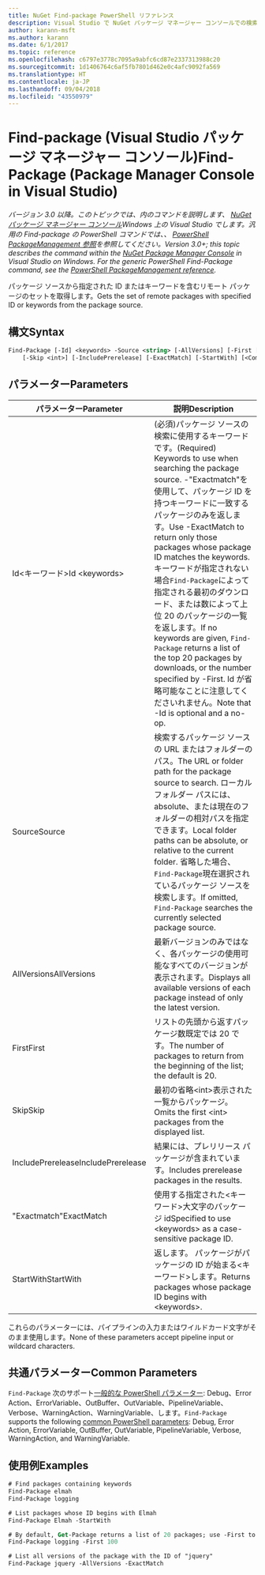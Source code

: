 ```yaml
---
title: NuGet Find-package PowerShell リファレンス
description: Visual Studio で NuGet パッケージ マネージャー コンソールでの検索パッケージの PowerShell コマンドのリファレンスです。
author: karann-msft
ms.author: karann
ms.date: 6/1/2017
ms.topic: reference
ms.openlocfilehash: c6797e3778c7095a9abfc6cd87e2337313988c20
ms.sourcegitcommit: 1d1406764c6af5fb7801d462e0c4afc9092fa569
ms.translationtype: HT
ms.contentlocale: ja-JP
ms.lasthandoff: 09/04/2018
ms.locfileid: "43550979"
---
```

# <a name="find-package-package-manager-console-in-visual-studio"></a><span data-ttu-id="c6f2b-103">Find-package (Visual Studio パッケージ マネージャー コンソール)</span><span class="sxs-lookup"><span data-stu-id="c6f2b-103">Find-Package (Package Manager Console in Visual Studio)</span></span>

<span data-ttu-id="c6f2b-104">*バージョン 3.0 以降。このトピックでは、内のコマンドを説明します、 [NuGet パッケージ マネージャー コンソール](package-manager-console.md)Windows 上の Visual Studio でします。汎用の Find-package の PowerShell コマンドでは、、 [PowerShell PackageManagement 参照](/powershell/module/packagemanagement/?view=powershell-6)を参照してください。*</span><span class="sxs-lookup"><span data-stu-id="c6f2b-104">*Version 3.0+; this topic describes the command within the [NuGet Package Manager Console](package-manager-console.md) in Visual Studio on Windows. For the generic PowerShell Find-Package command, see the [PowerShell PackageManagement reference](/powershell/module/packagemanagement/?view=powershell-6).*</span></span>

<span data-ttu-id="c6f2b-105">パッケージ ソースから指定された ID またはキーワードを含むリモート パッケージのセットを取得します。</span><span class="sxs-lookup"><span data-stu-id="c6f2b-105">Gets the set of remote packages with specified ID or keywords from the package source.</span></span>

## <a name="syntax"></a><span data-ttu-id="c6f2b-106">構文</span><span class="sxs-lookup"><span data-stu-id="c6f2b-106">Syntax</span></span>

```ps
Find-Package [-Id] <keywords> -Source <string> [-AllVersions] [-First [<int>]]
    [-Skip <int>] [-IncludePrerelease] [-ExactMatch] [-StartWith] [<CommonParameters>]
```

## <a name="parameters"></a><span data-ttu-id="c6f2b-107">パラメーター</span><span class="sxs-lookup"><span data-stu-id="c6f2b-107">Parameters</span></span>

| <span data-ttu-id="c6f2b-108">パラメーター</span><span class="sxs-lookup"><span data-stu-id="c6f2b-108">Parameter</span></span> | <span data-ttu-id="c6f2b-109">説明</span><span class="sxs-lookup"><span data-stu-id="c6f2b-109">Description</span></span> |
| --- | --- |
| <span data-ttu-id="c6f2b-110">Id&lt;キーワード&gt;</span><span class="sxs-lookup"><span data-stu-id="c6f2b-110">Id &lt;keywords&gt;</span></span> | <span data-ttu-id="c6f2b-111">(必須)パッケージ ソースの検索に使用するキーワードです。</span><span class="sxs-lookup"><span data-stu-id="c6f2b-111">(Required) Keywords to use when searching the package source.</span></span> <span data-ttu-id="c6f2b-112">-"Exactmatch"を使用して、パッケージ ID を持つキーワードに一致するパッケージのみを返します。</span><span class="sxs-lookup"><span data-stu-id="c6f2b-112">Use -ExactMatch to return only those packages whose package ID matches the keywords.</span></span> <span data-ttu-id="c6f2b-113">キーワードが指定されない場合`Find-Package`によって指定される最初のダウンロード、または数によって上位 20 のパッケージの一覧を返します。</span><span class="sxs-lookup"><span data-stu-id="c6f2b-113">If no keywords are given, `Find-Package` returns a list of the top 20 packages by downloads, or the number specified by -First.</span></span> <span data-ttu-id="c6f2b-114">Id が省略可能なことに注意してくださいれません。</span><span class="sxs-lookup"><span data-stu-id="c6f2b-114">Note that -Id is optional and a no-op.</span></span> |
| <span data-ttu-id="c6f2b-115">Source</span><span class="sxs-lookup"><span data-stu-id="c6f2b-115">Source</span></span> | <span data-ttu-id="c6f2b-116">検索するパッケージ ソースの URL またはフォルダーのパス。</span><span class="sxs-lookup"><span data-stu-id="c6f2b-116">The URL or folder path for the package source to search.</span></span> <span data-ttu-id="c6f2b-117">ローカル フォルダー パスには、absolute、または現在のフォルダーの相対パスを指定できます。</span><span class="sxs-lookup"><span data-stu-id="c6f2b-117">Local folder paths can be absolute, or relative to the current folder.</span></span> <span data-ttu-id="c6f2b-118">省略した場合、`Find-Package`現在選択されているパッケージ ソースを検索します。</span><span class="sxs-lookup"><span data-stu-id="c6f2b-118">If omitted, `Find-Package` searches the currently selected package source.</span></span> |
| <span data-ttu-id="c6f2b-119">AllVersions</span><span class="sxs-lookup"><span data-stu-id="c6f2b-119">AllVersions</span></span> | <span data-ttu-id="c6f2b-120">最新バージョンのみではなく、各パッケージの使用可能なすべてのバージョンが表示されます。</span><span class="sxs-lookup"><span data-stu-id="c6f2b-120">Displays all available versions of each package instead of only the latest version.</span></span> |
| <span data-ttu-id="c6f2b-121">First</span><span class="sxs-lookup"><span data-stu-id="c6f2b-121">First</span></span> | <span data-ttu-id="c6f2b-122">リストの先頭から返すパッケージ数既定では 20 です。</span><span class="sxs-lookup"><span data-stu-id="c6f2b-122">The number of packages to return from the beginning of the list; the default is 20.</span></span> |
| <span data-ttu-id="c6f2b-123">Skip</span><span class="sxs-lookup"><span data-stu-id="c6f2b-123">Skip</span></span> | <span data-ttu-id="c6f2b-124">最初の省略&lt;int&gt;表示された一覧からパッケージ。</span><span class="sxs-lookup"><span data-stu-id="c6f2b-124">Omits the first &lt;int&gt; packages from the displayed list.</span></span>  |
| <span data-ttu-id="c6f2b-125">IncludePrerelease</span><span class="sxs-lookup"><span data-stu-id="c6f2b-125">IncludePrerelease</span></span> | <span data-ttu-id="c6f2b-126">結果には、プレリリース パッケージが含まれています。</span><span class="sxs-lookup"><span data-stu-id="c6f2b-126">Includes prerelease packages in the results.</span></span> |
| <span data-ttu-id="c6f2b-127">"Exactmatch"</span><span class="sxs-lookup"><span data-stu-id="c6f2b-127">ExactMatch</span></span> | <span data-ttu-id="c6f2b-128">使用する指定された&lt;キーワード&gt;大文字のパッケージ id</span><span class="sxs-lookup"><span data-stu-id="c6f2b-128">Specified to use &lt;keywords&gt; as a case-sensitive package ID.</span></span> |
| <span data-ttu-id="c6f2b-129">StartWith</span><span class="sxs-lookup"><span data-stu-id="c6f2b-129">StartWith</span></span> | <span data-ttu-id="c6f2b-130">返します。 パッケージがパッケージの ID が始まる&lt;キーワード&gt;します。</span><span class="sxs-lookup"><span data-stu-id="c6f2b-130">Returns packages whose package ID begins with &lt;keywords&gt;.</span></span> |

<span data-ttu-id="c6f2b-131">これらのパラメーターには、パイプラインの入力またはワイルドカード文字がそのまま使用します。</span><span class="sxs-lookup"><span data-stu-id="c6f2b-131">None of these parameters accept pipeline input or wildcard characters.</span></span>

## <a name="common-parameters"></a><span data-ttu-id="c6f2b-132">共通パラメーター</span><span class="sxs-lookup"><span data-stu-id="c6f2b-132">Common Parameters</span></span>

<span data-ttu-id="c6f2b-133">`Find-Package` 次のサポート[一般的な PowerShell パラメーター](http://go.microsoft.com/fwlink/?LinkID=113216): Debug、Error Action、ErrorVariable、OutBuffer、OutVariable、PipelineVariable、Verbose、WarningAction、WarningVariable、します。</span><span class="sxs-lookup"><span data-stu-id="c6f2b-133">`Find-Package` supports the following [common PowerShell parameters](http://go.microsoft.com/fwlink/?LinkID=113216): Debug, Error Action, ErrorVariable, OutBuffer, OutVariable, PipelineVariable, Verbose, WarningAction, and WarningVariable.</span></span>

## <a name="examples"></a><span data-ttu-id="c6f2b-134">使用例</span><span class="sxs-lookup"><span data-stu-id="c6f2b-134">Examples</span></span>

```ps
# Find packages containing keywords
Find-Package elmah
Find-Package logging

# List packages whose ID begins with Elmah
Find-Package Elmah -StartWith

# By default, Get-Package returns a list of 20 packages; use -First to show more
Find-Package logging -First 100

# List all versions of the package with the ID of "jquery"
Find-Package jquery -AllVersions -ExactMatch
```
